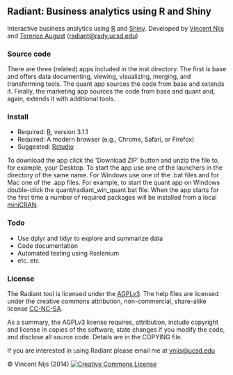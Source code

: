 ## Radiant: Business analytics using R and Shiny

Interactive business analytics using [R](http://www.r-project.org/) and [Shiny](http[://www.rstudio.com/shiny/). Developed by [Vincent Nijs]("http://rady.ucsd.edu/faculty/directory/nijs/") and [Terence August]("http://rady.ucsd.edu/faculty/directory/august/") (radiant@rady.ucsd.edu)

### Source code 

There are three (related) apps included in the inst directory. The first is base and offers data documenting, viewing, visualizing, merging, and transforming tools. The quant app sources the code from base and extends it. Finally, the marketing app sources the code from base and quant and, again, extends it with additional tools.

### Install

- Required: [R](http://cran.rstudio.com/), version 3.1.1 
- Required: A modern browser (e.g., Chrome, Safari, or Firefox)
- Suggested: [Rstudio](http://www.rstudio.com/products/rstudio/download/)

To download the app click the 'Download ZIP' button and unzip the file to, for example, your Desktop. To start the app use one of the launchers in the directory of the same name. For Windows use one of the .bat files and for Mac one of the .app files. For example, to start the quant app on Windows double-click the quant/radiant\_win\_quant.bat file. When the app starts for the first time a number of required packages will be installed from a local [miniCRAN](https://github.com/andrie/miniCRAN). 

### Todo

- Use dplyr and tidyr to explore and summarize data
- Code documentation
- Automated testing using Rselenium
- etc. etc.

### License

The Radiant tool is licensed under the <a href="http://www.tldrlegal.com/l/AGPL3" target="\_blank">AGPLv3</a>. The help files are licensed under the creative commons attribution, non-commercial, share-alike license <a href="http://creativecommons.org/licenses/by-nc-sa/4.0/" target="\_blank">CC-NC-SA</a>.

As a summary, the AGPLv3 license requires, attribution, include copyright and license in copies of the software, state changes if you modify the code, and disclose all source code. Details are in the COPYING file.

If you are interested in using Radiant please email me at vnijs@ucsd.edu

&copy; Vincent Nijs (2014) <a rel="license" href="http://creativecommons.org/licenses/by-nc-sa/4.0/" target="_blank"><img alt="Creative Commons License" style="border-width:0" src="http://i.creativecommons.org/l/by-nc-sa/4.0/80x15.png" /></a>
